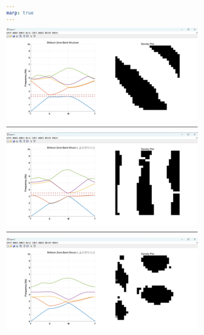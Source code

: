 ```yaml
---
marp: true
---
```


![Alt text](image-2.png)

---

![Alt text](image-3.png)

---

![Alt text](image-4.png)

